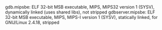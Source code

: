 gdb.mipsbe:       ELF 32-bit MSB  executable, MIPS, MIPS32 version 1 (SYSV), dynamically linked (uses shared libs), not stripped
gdbserver.mipsbe: ELF 32-bit MSB  executable, MIPS, MIPS-I version 1 (SYSV), statically linked, for GNU/Linux 2.4.18, stripped
